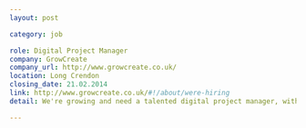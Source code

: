 ```yaml
---
layout: post

category: job

role: Digital Project Manager
company: GrowCreate
company_url: http://www.growcreate.co.uk/
location: Long Crendon
closing_date: 21.02.2014
link: http://www.growcreate.co.uk/#!/about/were-hiring
detail: We're growing and need a talented digital project manager, with web agency experience, to join us as soon as possible. Work with a great team helping to bring websites, mobile apps and software user interfaces to life.

---
```

